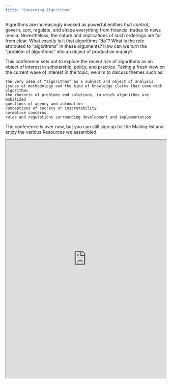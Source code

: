```yaml
---
title: "Governing Algorithms"
---
```


Algorithms are increasingly invoked as powerful entities that control, govern, sort, regulate, and shape everything from financial trades to news media. Nevertheless, the nature and implications of such orderings are far from clear. What exactly is it that algorithms “do”? What is the role attributed to “algorithms” in these arguments? How can we turn the “problem of algorithms” into an object of productive inquiry?

This conference sets out to explore the recent rise of algorithms as an object of interest in scholarship, policy, and practice. Taking a fresh view on the current wave of interest in the topic, we aim to discuss themes such as:

    the very idea of “algorithms” as a subject and object of analysis
    issues of methodology and the kind of knowledge claims that come with algorithms
    the rhetoric of problems and solutions, in which algorithms are mobilized
    questions of agency and automation
    conceptions of secrecy or inscrutability
    normative concerns
    rules and regulations surrounding development and implementation

The conference is over now, but you can still sign up for the Mailing list and enjoy the various Resources we assembled.

<iframe height="750" width="100%" src="https://ewelton.github.io/ktest/wiki.html#Governing%20Algorithms"></iframe>
